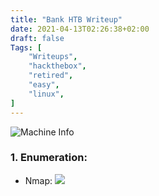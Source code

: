 ```yaml
---
title: "Bank HTB Writeup"
date: 2021-04-13T02:26:38+02:00
draft: false
Tags: [
    "Writeups",
    "hackthebox",
    "retired",
    "easy",
    "linux",
]
---
```

![Machine Info](/images/bank/1.png)

### 1. Enumeration:
* Nmap:
![](/images/bank/2.png)